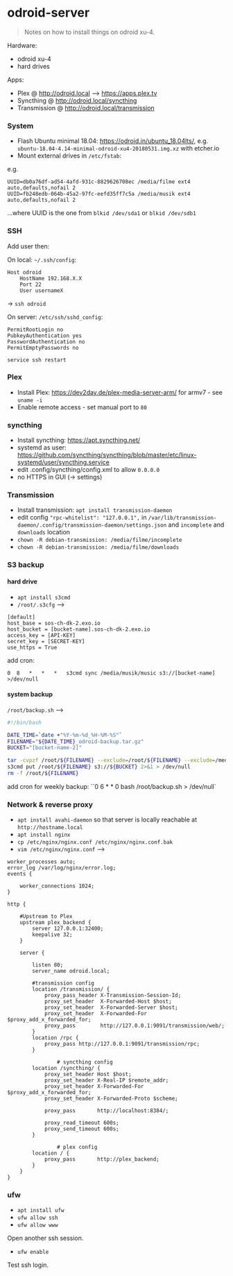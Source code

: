 # odroid-server

> Notes on how to install things on odroid xu-4.

Hardware:
- odroid xu-4
- hard drives

Apps:
- Plex @ http://odroid.local --> https://apps.plex.tv
- Syncthing @ http://odroid.local/syncthing
- Transmission @ http://odroid.local/transmission

### System

- Flash Ubuntu minimal 18.04: https://odroid.in/ubuntu_18.04lts/, e.g. `ubuntu-18.04-4.14-minimal-odroid-xu4-20180531.img.xz` with etcher.io
- Mount external drives in `/etc/fstab`:

e.g. 
```
UUID=db0a76df-ad54-4afd-931c-8829626708ec /media/filme ext4 auto,defaults,nofail 2
UUID=fb248edb-064b-45a2-97fc-eefd35ff7c5a /media/musik ext4 auto,defaults,nofail 2
```
...where UUID is the one from `blkid /dev/sda1` or `blkid /dev/sdb1`

### SSH

Add user then:

On local: `~/.ssh/config`:
```
Host odroid
    HostName 192.168.X.X
    Port 22
    User usernameX
```
-> `ssh odroid`

On server: `/etc/ssh/sshd_config`:
```
PermitRootLogin no
PubkeyAuthentication yes
PasswordAuthentication no
PermitEmptyPasswords no
```
`service ssh restart`

### Plex

- Install Plex: https://dev2day.de/plex-media-server-arm/ for armv7 - see `uname -i`
- Enable remote access - set manual port to `80`

### syncthing

- Install syncthing: https://apt.syncthing.net/
- systemd as user: https://github.com/syncthing/syncthing/blob/master/etc/linux-systemd/user/syncthing.service
- edit .config/syncthing/config.xml to allow `0.0.0.0`
- no HTTPS in GUI (-> settings)

### Transmission

- Install transmission: `apt install transmission-daemon`
- edit config `"rpc-whitelist": "127.0.0.1",` in `/var/lib/transmission-daemon/.config/transmission-daemon/settings.json` and `incomplete` and `downloads` location
- `chown -R debian-transmission: /media/filme/incomplete`
- `chown -R debian-transmission: /media/filme/downloads`

### S3 backup

#### hard drive
- `apt install s3cmd`
- `/root/.s3cfg` -->

```
[default]
host_base = sos-ch-dk-2.exo.io
host_bucket = [bucket-name].sos-ch-dk-2.exo.io
access_key = [API-KEY]
secret_key = [SECRET-KEY]
use_https = True
```

add cron:

`0	8	*	*	*	s3cmd sync /media/musik/music s3://[bucket-name] >/dev/null`


#### system backup

`/root/backup.sh` -->

```bash
#!/bin/bash

DATE_TIME=`date +"%Y-%m-%d_%H-%M-%S"`
FILENAME="${DATE_TIME}_odroid-backup.tar.gz"
BUCKET="[bucket-name-2]"

tar -cvpzf /root/${FILENAME} --exclude=/root/${FILENAME} --exclude=/media --one-file-system / 2>&1 > /dev/null
s3cmd put /root/${FILENAME} s3://${BUCKET} 2>&1 > /dev/null
rm -f /root/${FILENAME}
```
add cron for weekly backup:
``0	6	*	*	0	bash /root/backup.sh > /dev/null`



### Network & reverse proxy

- `apt install avahi-daemon` so that server is locally reachable at `http://hostname.local`
- `apt install nginx`
- `cp /etc/nginx/nginx.conf /etc/nginx/nginx.conf.bak`
- `vim /etc/nginx/nginx.conf` -->

```
worker_processes auto;
error_log /var/log/nginx/error.log;
events {

	worker_connections 1024;
}

http {

	#Upstream to Plex
	upstream plex_backend {
		server 127.0.0.1:32400;
		keepalive 32;
	}
	
	server {

		listen 80;
		server_name odroid.local;

		#transmission config
		location /transmission/ {
			proxy_pass_header X-Transmission-Session-Id;
			proxy_set_header  X-Forwarded-Host $host;
			proxy_set_header  X-Forwarded-Server $host;
			proxy_set_header  X-Forwarded-For $proxy_add_x_forwarded_for;
			proxy_pass        http://127.0.0.1:9091/transmission/web/;
		}
		location /rpc {
			proxy_pass http://127.0.0.1:9091/transmission/rpc;
		}
    
                # syncthing config
		location /syncthing/ {
			proxy_set_header Host $host;
			proxy_set_header X-Real-IP $remote_addr;
			proxy_set_header X-Forwarded-For $proxy_add_x_forwarded_for;
			proxy_set_header X-Forwarded-Proto $scheme;

			proxy_pass       http://localhost:8384/;

			proxy_read_timeout 600s;
			proxy_send_timeout 600s;
		}
                
                # plex config
		location / {
			proxy_pass       http://plex_backend;
		}
	}
}
```

### ufw

- `apt install ufw`
- `ufw allow ssh`
- `ufw allow www`

Open another ssh session.

- `ufw enable`

Test ssh login.




